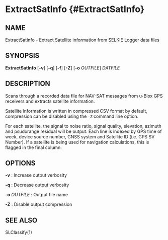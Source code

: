 # ExtractSatInfo {#ExtractSatInfo}

## NAME
ExtractSatInfo - Extract Satellite information from SELKIE Logger data files

## SYNOPSIS
**ExtractSatInfo** [**-v**] [**-q**] [**-f**] [**-Z**]  [**-o** *OUTFILE*] *DATFILE*

## DESCRIPTION
Scans through a recorded data file for NAV-SAT messages from u-Blox GPS receivers and extracts satellite information.

Satellite information is written in compressed CSV format by default, compression can be disabled using the `-Z` command line option.

For each satellite, the signal to noise ratio, signal quality, elevation, azimuth and psudorange residual will be output.
Each line is indexed by GPS time of week, device source number, GNSS system and Satellite ID (i.e. GPS SV Number).
If a satellite is being used for navigation calculations, this is flagged in the final column.

## OPTIONS
**-v**
:  Increase output verbosity

**-q**
:  Decrease output verbosity

**-o** *OUTFILE*
:  Output file name

**-Z**
:  Disable output compression

## SEE ALSO
SLClassify(1)
